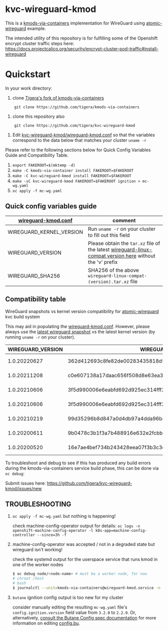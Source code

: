 # kvc-wireguard-kmod

This is a [kmods-via-containers](https://github.com/kmods-via-containers/kmods-via-containers) implementation for WireGuard using [atomic-wireguard](https://github.com/jdoss/atomic-wireguard.git) example.

The intended utility of this repository is for fulfilling some of the Openshift encrypt cluster traffic steps here: https://docs.projectcalico.org/security/encrypt-cluster-pod-traffic#install-wireguard


# Quickstart

In your work directory:

1. clone [Tigera's fork of kmods-via-containers](https://github.com/tigera/kmods-via-containers)

```
    git clone https://github.com/tigera/kmods-via-containers
```

1. clone this repository also 

```
    git clone https://github.com/tigera/kvc-wireguard-kmod
```
1. Edit [kvc-wireguard-kmod/wireguard-kmod.conf](wireguard-kmod.conf) so that the variables correspond to the data below that matches your cluster `uname -r`

  Please refer to the following sections below for Quick Config Variables Guide and Compatibility Table.

1. `export FAKEROOT=$(mktemp -d)`
1. `make -C kmods-via-container install FAKEROOT=$FAKEROOT`
1. `make -C kvc-wireguard-kmod install FAKEROOT=$FAKEROOT`
1. `make -sC kvc-wireguard-kmod FAKEROOT=$FAKEROOT ignition > mc-wg.yaml` 
1. `oc apply -f mc-wg.yaml`


## Quick config variables guide


|[wireguard-kmod.conf](wireguard-kmod.conf)|comment|
|---|---|
|WIREGUARD_KERNEL_VERSION| Run `uname -r` on your cluster to fill out this field |
|WIREGUARD_VERSION| Please obtain the `tar.xz` file of the latest [wireguard-linux-compat version here](https://git.zx2c4.com/wireguard-linux-compat/) without the 'v' prefix |
|WIREGUARD_SHA256| SHA256 of the above `wireguard-linux-compat-(version).tar.xz` file |

## Compatibility table

WireGuard snapshots vs kernel version compatibility for [atomic-wireguard](https://github.com/projectcalico/) kvc build system

This may aid in populating the [wireguard-kmod.conf](wireguard-kmod.conf). However, please always use the [latest wireguard snapshot](https://git.zx2c4.com/wireguard-linux-compat/) vs the latest kernel version (by running `uname -r` on your cluster).

| WIREGUARD_VERSION | WIREGUARD_SHA256 | WIREGUARD_KERNEL_VERSION | actual uname -r |
|---|---|---|---|
| 1.0.20220627 | 362d412693c8fe82de00283435818d5c5def7f15e2433a07a9fe99d0518f63c0 | 4.18.0-305.el8.x86_64 | 4.18.0-305.49.1.el8_4.x86_64 |
| 1.0.20211208 | c0e607138a17daac656f508d8e63ea3737b5221fa5d9288191ddeb099f5a3b92 | 4.18.0-305.el8.x86_64 | 4.18.0-305.30.1.el8_4.x86_64 | 
| 1.0.20210606 | 3f5d990006e6eabfd692d925ec314fff2c5ee7dcdb869a6510d579acfdd84ec0 | 4.18.0-305.el8.x86_64 | 4.18.0-305.19.1.el8_4.x86_64 |
| 1.0.20210606 | 3f5d990006e6eabfd692d925ec314fff2c5ee7dcdb869a6510d579acfdd84ec0 | 4.18.0-240.el8.x86_64 | 4.18.0-240.22.1.el8_3.x86_64 |
| 1.0.20210219 | 99d35296b8d847a0d4db97a4dda96b464311a6354e75fe0bef6e7c4578690f00 | 4.18.0-240.el8.x86_64 | 4.18.0-240.15.1.el8_3.x86_64 |
| 1.0.20200611 | 9b0478c3b1f3a7b488916e632e2fcbb1383bb1a2ef294489858ce2ba1da3246d | 4.18.0-193.el8.x86_64 | 4.18.0-193.60.2.el8_2.x86_64 |
| 1.0.20200520 | 16e7ae4bef734b243428eea07f3b3c3d4721880c3ea8eb8f98628fd6ae5b77c3 | 4.18.0-193.el8.x86_64 | 4.18.0-193.28.1.el8_2.x86_64 |


To troubleshoot and debug to see if this has produced any build errors during the kmods-via-containers service build phase, this can be done via `oc debug`:



Submit issues here: https://github.com/tigera/kvc-wireguard-kmod/issues/new 


## TROUBLESHOOTING

1. `oc apply -f mc-wg.yaml` but nothing is happening!

    check machine-config-operator output for details: `oc logs -n openshift-machine-config-operator -l k8s-app=machine-config-controller --since=3h -f`

1. machine-config-operator was accepted / not in a degraded state but wireguard isn't working!

    check the systemd output for the userspace service that runs kmod in one of the worker nodes
    ```bash
    $ oc debug node/<node-name> # must be a worker node, for now
    # chroot /host
    # bash
    $ journalctl --unit=kmods-via-containers@wireguard-kmod.service -n 1000 --no-pager
    ```

1. `butane` ignition config output is too new for my cluster
    
    consider manually editing the resulting `mc-wg.yaml` file's `config.ignition.version` field value from `3.2.0` to `2.2.0`. Or, alternatively, [consult the Butane Config spec documentation](https://coreos.github.io/butane/specs/) for more information on editing [config.bu](config.bu).
